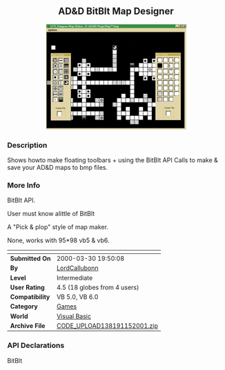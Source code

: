 ﻿<div align="center">

## AD&D BitBlt Map Designer

<img src="PIC2001115219554057.jpg">
</div>

### Description

Shows howto make floating toolbars + using the BitBlt API Calls to make & save your AD&D maps to bmp files.
 
### More Info
 
BitBlt API.

User must know alittle of BitBlt

A "Pick & plop" style of map maker.

None, works with 95*98 vb5 & vb6.


<span>             |<span>
---                |---
**Submitted On**   |2000-03-30 19:50:08
**By**             |[LordCallubonn](https://github.com/Planet-Source-Code/PSCIndex/blob/master/ByAuthor/lordcallubonn.md)
**Level**          |Intermediate
**User Rating**    |4.5 (18 globes from 4 users)
**Compatibility**  |VB 5\.0, VB 6\.0
**Category**       |[Games](https://github.com/Planet-Source-Code/PSCIndex/blob/master/ByCategory/games__1-38.md)
**World**          |[Visual Basic](https://github.com/Planet-Source-Code/PSCIndex/blob/master/ByWorld/visual-basic.md)
**Archive File**   |[CODE\_UPLOAD138191152001\.zip](https://github.com/Planet-Source-Code/lordcallubonn-ad-d-bitblt-map-designer__1-14451/archive/master.zip)

### API Declarations

BitBlt






